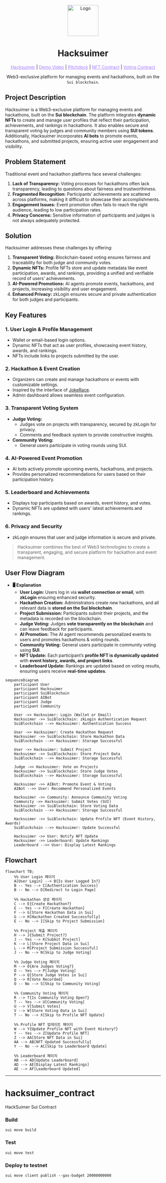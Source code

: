 <p align="center">
<img src="https://raw.githubusercontent.com/MystenLabs/sui/refs/heads/main/docs/site/static/img/logo.svg" alt="Logo" width="100" height="100">
</p>

<h1 align="center">Hacksuimer</h1>

<p align="center">
  <a href="" style="color: #a77dff">Hacksuimer</a> | <a href="" style="color: #a77dff">Demo Video</a> | <a href="https://www.figma.com/deck/VUlDSfk1wKnSCnwtbF2ntL" style="color: #a77dff">Pitchdeck</a> | <a href="https://github.com/Hacksuimer/hacksuimer_contract/tree/main/sources" style="color: #a77dff">NFT Contract</a> | <a href="" style="color: #a77dff">Voting Contract</a>
</p>

<p align="center">Web3-exclusive platform for managing events and hackathons, built on the <code>Sui blockchain</code>.</p>

## Project Description

Hacksuimer is a Web3-exclusive platform for managing events and hackathons, built on the **Sui blockchain**. The platform integrates **dynamic NFTs** to create and manage user profiles that reflect their participation, achievements, and rankings in hackathons. It also enables secure and transparent voting by judges and community members using **SUI tokens**. Additionally, Hacksuimer incorporates **AI bots** to promote events, hackathons, and submitted projects, ensuring active user engagement and visibility.

## Problem Statement

Traditional event and hackathon platforms face several challenges:

1. **Lack of Transparency:** Voting processes for hackathons often lack transparency, leading to questions about fairness and trustworthiness.
2. **Fragmented Recognition:** Participants’ achievements are scattered across platforms, making it difficult to showcase their accomplishments.
3. **Engagement Issues:** Event promotion often fails to reach the right audience, leading to low participation rates.
4. **Privacy Concerns:** Sensitive information of participants and judges is not always adequately protected.

## Solution

Hacksuimer addresses these challenges by offering:

1. **Transparent Voting:** Blockchain-based voting ensures fairness and traceability for both judge and community votes.
2. **Dynamic NFTs:** Profile NFTs store and update metadata like event participation, awards, and rankings, providing a unified and verifiable record of users’ achievements.
3. **AI-Powered Promotions:** AI agents promote events, hackathons, and projects, increasing visibility and user engagement.
4. **Enhanced Privacy:** zkLogin ensures secure and private authentication for both judges and participants.

## Key Features

### 1. User Login & Profile Management

- Wallet or email-based login options.
- Dynamic NFTs that act as user profiles, showcasing event history, awards, and rankings.
- NFTs include links to projects submitted by the user.

### 2. Hackathon & Event Creation

- Organizers can create and manage hackathons or events with customizable settings.
- Inspired by the interface of [JokeRace](https://www.jokerace.io/contest/new).
- Admin dashboard allows seamless event configuration.

### 3. Transparent Voting System

- **Judge Voting:**
    - Judges vote on projects with transparency, secured by zkLogin for privacy.
    - Comments and feedback system to provide constructive insights.
- **Community Voting:**
    - General users participate in voting rounds using SUI.

### 4. AI-Powered Event Promotion

- AI bots actively promote upcoming events, hackathons, and projects.
- Provides personalized recommendations for users based on their participation history.

### 5. Leaderboard and Achievements

- Displays top participants based on awards, event history, and votes.
- Dynamic NFTs are updated with users' latest achievements and rankings.

### 6. Privacy and Security

- zkLogin ensures that user and judge information is secure and private.

> Hacksuimer combines the best of Web3 technologies to create a transparent, engaging, and secure platform for hackathon and event management.

## User Flow Diagram

- **🖥️ Explanation**
    - **User Login:** Users log in via **wallet connection or email**, with **zkLogin** ensuring enhanced security.
    - **Hackathon Creation:** Administrators create new hackathons, and all relevant data is **stored on the Sui blockchain**.
    - **Project Submission:** Participants submit their projects, and the metadata is recorded on the blockchain.
    - **Judge Voting:** Judges **vote transparently on the blockchain** and can leave feedback for participants.
    - **AI Promotion:** The AI agent recommends personalized events to users and promotes hackathons & voting rounds.
    - **Community Voting:** General users participate in community voting using **SUI**.
    - **NFT Update:** Each participant’s **profile NFT is dynamically updated** with **event history, awards, and project links**.
    - **Leaderboard Update:** Rankings are updated based on voting results, ensuring users receive **real-time updates**.

```mermaid
sequenceDiagram
    participant User
    participant Hacksuimer
    participant SuiBlockchain
    participant AIBot
    participant Judge
    participant Community

    User ->> Hacksuimer: Login (Wallet or Email)
    Hacksuimer ->> SuiBlockchain: zkLogin Authentication Request
    SuiBlockchain -->> Hacksuimer: Authentication Success

    User ->> Hacksuimer: Create Hackathon Request
    Hacksuimer ->> SuiBlockchain: Store Hackathon Data
    SuiBlockchain -->> Hacksuimer: Storage Successful

    User ->> Hacksuimer: Submit Project
    Hacksuimer ->> SuiBlockchain: Store Project Data
    SuiBlockchain -->> Hacksuimer: Storage Successful

    Judge ->> Hacksuimer: Vote on Projects
    Hacksuimer ->> SuiBlockchain: Store Judge Votes
    SuiBlockchain -->> Hacksuimer: Storage Successful

    Hacksuimer ->> AIBot: Promote Event & Voting
    AIBot -->> User: Recommend Personalized Events

    Hacksuimer ->> Community: Announce Community Voting
    Community ->> Hacksuimer: Submit Votes (SUI)
    Hacksuimer ->> SuiBlockchain: Store Voting Data
    SuiBlockchain -->> Hacksuimer: Storage Successful

    Hacksuimer ->> SuiBlockchain: Update Profile NFT (Event History, Awards)
    SuiBlockchain -->> Hacksuimer: Update Successful

    Hacksuimer ->> User: Notify NFT Update
    Hacksuimer ->> Leaderboard: Update Rankings
    Leaderboard -->> User: Display Latest Rankings

```

## Flowchart

```mermaid
flowchart TB;
    %% User Login 페이지
    A[User Login] --> B{Is User Logged In?}
    B -- Yes --> C[Authentication Success]
    B -- No --> D[Redirect to Login Page]

    %% Hackathon 생성 페이지
    C --> E{Create Hackathon?}
    E -- Yes --> F[Create Hackathon]
    F --> G[Store Hackathon Data in Sui]
    G --> H[Hackathon Created Successfully]
    E -- No --> I[Skip to Project Submission]

    %% Project 제출 페이지
    H --> J{Submit Project?}
    J -- Yes --> K[Submit Project]
    K --> L[Store Project Data in Sui]
    L --> M[Project Submission Successful]
    J -- No --> N[Skip to Judge Voting]

    %% Judge Voting 페이지
    M --> O{Are Judges Voting?}
    O -- Yes --> P[Judge Voting]
    P --> Q[Store Judge Votes in Sui]
    Q --> R[Vote Recorded]
    O -- No --> S[Skip to Community Voting]

    %% Community Voting 페이지
    R --> T{Is Community Voting Open?}
    T -- Yes --> U[Community Voting]
    U --> V[Submit Votes]
    V --> W[Store Voting Data in Sui]
    T -- No --> X[Skip to Profile NFT Update]

    %% Profile NFT 업데이트 페이지
    W --> Y{Update Profile NFT with Event History?}
    Y -- Yes --> Z[Update Profile NFT]
    Z --> AA[Store NFT Data in Sui]
    AA --> AB[NFT Updated Successfully]
    Y -- No --> AC[Skip to Leaderboard Update]

    %% Leaderboard 페이지
    AB --> AD[Update Leaderboard]
    AD --> AE[Display Latest Rankings]
    AE --> AF[Leaderboard Updated]

```

---

# hacksuimer_contract
HackSuimer Sui Contract 

### Build
`sui move build`

### Test
`sui move test`

### Deploy to testnet 
`sui move client publish --gas-budget 20000000000`
